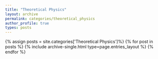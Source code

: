 ```yaml
---
title: "Theoretical Physics"
layout: archive
permalink: categories/theoretical_physics
author_profile: true
types: posts
---
```


{% assign posts = site.categories['Theoretical Physics']%}
{% for post in posts %} 
  {% include archive-single.html type=page.entries_layout %} 
{% endfor %}
